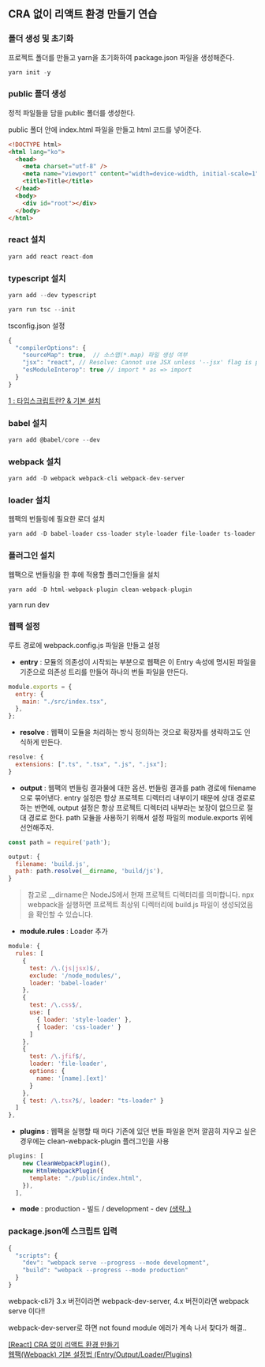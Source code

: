 ## CRA 없이 리액트 환경 만들기 연습

### 폴더 생성 및 초기화

프로젝트 폴더를 만들고 yarn을 초기화하여 package.json 파일을 생성해준다.

```js
yarn init -y
```

### public 폴더 생성

정적 파일들을 담을 public 폴더를 생성한다.

public 폴더 안에 index.html 파일을 만들고 html 코드를 넣어준다.

```html
<!DOCTYPE html>
<html lang="ko">
  <head>
    <meta charset="utf-8" />
    <meta name="viewport" content="width=device-width, initial-scale=1" />
    <title>Title</title>
  </head>
  <body>
    <div id="root"></div>
  </body>
</html>
```

### react 설치

```js
yarn add react react-dom
```

### typescript 설치

```js
yarn add --dev typescript

yarn run tsc --init
```

tsconfig.json 설정

```js
{
  "compilerOptions": {
    "sourceMap": true,  // 소스맵(*.map) 파일 생성 여부
    "jsx": "react", // Resolve: Cannot use JSX unless '--jsx' flag is provided
    "esModuleInterop": true // import * as => import
  }
}
```

[1 : 타입스크립트란? & 기본 설치](https://jellymando.github.io/typescript/2020-12-24-typscript-notion/)

### babel 설치

```js
yarn add @babel/core --dev
```

### webpack 설치

```js
yarn add -D webpack webpack-cli webpack-dev-server
```

### loader 설치

웹팩의 번들링에 필요한 로더 설치

```js
yarn add -D babel-loader css-loader style-loader file-loader ts-loader
```

### 플러그인 설치

웹팩으로 번들링을 한 후에 적용할 플러그인들을 설치

```js
yarn add -D html-webpack-plugin clean-webpack-plugin
```

yarn run dev

### 웹팩 설정

루트 경로에 webpack.config.js 파일을 만들고 설정

- **entry** : 모듈의 의존성이 시작되는 부분으로 웹팩은 이 Entry 속성에 명시된 파일을 기준으로 의존성 트리를 만들어 하나의 번들 파일을 만든다.

```js
module.exports = {
  entry: {
    main: "./src/index.tsx",
  },
};
```

- **resolve** : 웹팩이 모듈을 처리하는 방식 정의하는 것으로 확장자를 생략하고도 인식하게 만든다.

```js
resolve: {
  extensions: [".ts", ".tsx", ".js", ".jsx"];
}
```

- **output** : 웹팩의 번들링 결과물에 대한 옵션. 번들링 결과를 path 경로에 filename으로 묶어낸다. entry 설정은 항상 프로젝트 디렉터리 내부이기 때문에 상대 경로로 하는 반면에, output 설정은 항상 프로젝트 디렉터리 내부라는 보장이 없으므로 절대 경로로 한다. path 모듈을 사용하기 위해서 설정 파일의 module.exports 위에 선언해주자.

```js
const path = require('path');

output: {
  filename: 'build.js',
  path: path.resolve(__dirname, 'build/js'),
}
```

> 참고로 \_\_dirname은 NodeJS에서 현재 프로젝트 디렉터리를 의미합니다. npx webpack을 실행하면 프로젝트 최상위 디렉터리에 build.js 파일이 생성되었음을 확인할 수 있습니다.

- **module.rules** : Loader 추가

```js
module: {
  rules: [
    {
      test: /\.(js|jsx)$/,
      exclude: '/node_modules/',
      loader: 'babel-loader'
    },
    {
      test: /\.css$/,
      use: [
        { loader: 'style-loader' },
        { loader: 'css-loader' }
      ]
    },
    {
      test: /\.jfif$/,
      loader: 'file-loader',
      options: {
        name: '[name].[ext]'
      }
    },
    { test: /\.tsx?$/, loader: "ts-loader" }
  ]
},
```

- **plugins** : 웹팩을 실행할 때 마다 기존에 있던 번들 파일을 먼저 깔끔히 지우고 싶은 경우에는 clean-webpack-plugin 플러그인을 사용

```js
plugins: [
    new CleanWebpackPlugin(),
    new HtmlWebpackPlugin({
      template: "./public/index.html",
    }),
  ],
```

- **mode** : production - 빌드 / development - dev <u>(생략..)</u>

### package.json에 스크립트 입력

```js
{
  "scripts": {
    "dev": "webpack serve --progress --mode development",
    "build": "webpack --progress --mode production"
  }
}
```

webpack-cli가 3.x 버전이라면 webpack-dev-server, 4.x 버전이라면 webpack serve 이다!!

webpack-dev-server로 하면 not found module 에러가 계속 나서 찾다가 해결..
<br/>

[[React] CRA 없이 리액트 환경 만들기](https://baeharam.netlify.app/posts/react/React-CRA-%EC%97%86%EC%9D%B4-%EB%A6%AC%EC%95%A1%ED%8A%B8-%ED%99%98%EA%B2%BD-%EB%A7%8C%EB%93%A4%EA%B8%B0) <br/>
[웹팩(Webpack) 기본 설정법 (Entry/Output/Loader/Plugins)](https://www.daleseo.com/webpack-config/)
